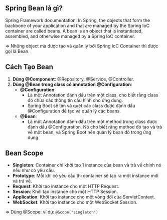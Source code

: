 ## Spring Bean là gì?
Spring Framework documentation: In Spring, the objects that form the backbone of your application and that are managed by the Spring IoC container are called beans. A bean is an object that is instantiated, assembled, and otherwise managed by a Spring IoC container.

=> Những object mà được tạo và quản lý bởi Spring IoC Container thì được gọi là Bean.

## Cách Tạo Bean
1. **Dùng @Component**: @Repository, @Service, @Controller.
2. **Dùng @Bean trong class có annotation @Configuration**:
    - **@Configuration**:
        - Là một Annotation đánh dấu trên một class, cho biết rằng class đó chứa các thông tin cấu hình cho ứng dụng.
        - Spring Boot sẽ tìm và quét các class được đánh dấu @Configuration để tạo và quản lý các beans.
    - **@Bean**:
        - Là một Annotation đánh dấu trên một method trong class được đánh dấu @Configuration. Nó cho biết rằng method đó tạo và trả về một bean, và Spring Boot nên quản lý bean đó trong ứng dụng.

## Bean Scope
- **Singleton**: Container chỉ khởi tạo 1 instance của bean và trả về chính nó nếu như có yêu cầu.
- **Prototype**: Mỗi khi có yêu cầu thì container sẽ tạo ra một instance mới và trả về.
- **Request**: Khởi tạo instance cho một HTTP Request.
- **Session**: Khởi tạo instance cho một HTTP Session.
- **Application**: Khởi tạo instance cho một vòng đời của ServletContext.
- **WebSocket**: Khởi tạo instance cho một WebSocket Session.

=> Dùng @Scope: ví dụ: `@Scope("singleton")`
